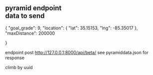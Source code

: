 pyramid endpoint\
data to send 
-
{
  "goal_grade": 9,
  "location": {
    "lat": 35.15153,
    "lng": -85.35017
  },
  "maxDistance": 200000
  
} 

 endpoint post http://127.0.0.1:8000/api/beta/
 see pyramiddata.json for response


 climb by uuid